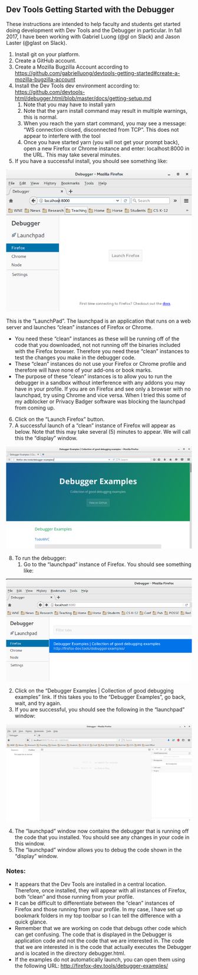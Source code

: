 ## Dev Tools Getting Started with the Debugger
These instructions are intended to help faculty and students get started doing development with Dev Tools and the Debugger in particular. In fall 2017, I have been working with Gabriel Luong (@gl on Slack) and Jason Laster (@glast on Slack). 
1. Install git on your platform. 
1. Create a GitHub account.
1. Create a Mozilla Bugzilla Account according to https://github.com/gabrielluong/devtools-getting-started#create-a-mozilla-bugzilla-account
1. Install the Dev Tools dev environment according to: https://github.com/devtools-html/debugger.html/blob/master/docs/getting-setup.md 
   1. Note that you may have to install yarn
   1. Note that the yarn install command may result in multiple warnings, this is normal. 
   1. When you reach the yarn start command, you may see a message: “WS connection closed, disconnected from TCP”. This does not appear to interfere with the tool
   1. Once you have started yarn (you will not get your prompt back), open a new Firefox or Chrome instance and enter: localhost:8000 in the URL. This may take several minutes. 
1. If you have a successful install, you should see something like:

![Launchpad](/images/launchpad.png)

This is the “LaunchPad”.  The launchpad is an application that runs on a web server and launches “clean” instances of Firefox or Chrome.  
* You need these “clean” instances as these will be running off of the code that you downloaded, not not running off the binaries included with the Firefox browser. Therefore you need these “clean” instances to test the changes you make in the debugger code. 
* These “clean” instances do not use your Firefox or Chrome profile and therefore will have none of your add-ons or book marks. 
* The purpose of these “clean” instances is to allow you to run the debugger in a sandbox without interference with any addons you may have in your profile. 
If you are on Firefox and see only a browser with no launchpad, try using Chrome and vice versa.  When I tried this some of my adblocker or Privacy Badger software was blocking the launchpad from coming up. 
6. Click on the “Launch Firefox” button.  
7. A successful launch of a “clean” instance of Firefox will appear as below. Note that this may take several (5) minutes to appear. We will call this the “display” window. 

![Display Window](/images/displaywindow.png)

8. To run the debugger:
   1. Go to the “launchpad” instance of Firefox. You should see something like: 

![Debugger Start](/images/debuggerstart.png)

  2. Click on the “Debugger Examples | Collection of good debugging examples” link. If this takes you to the “Debugger Examples”, go back, wait, and try again. 
  3. If you are successful, you should see the following in the “launchpad” window: 
  
![Display Window](/images/launchpadstart.png)

   4. The “launchpad” window now contains the debugger that is running off the code that you installed. You should see any changes in your code in this window. 
   5. The “launchpad” window allows you to debug the code shown in the “display” window.  
### Notes: 
* It appears that the Dev Tools are installed in a central location. Therefore, once installed, they will appear with all instances of Firefox, both “clean” and those running from your profile. 
* It can be difficult to differentiate between the “clean” instances of Firefox and those running from your profile. In my case, I have set up bookmark folders in my top toolbar so I can tell the difference with a quick glance. 
* Remember that we are working on code that debugs other code which can get confusing. The code that is displayed in the Debugger is application code and not the code that we are interested in. The code that we are interested in is the code that actually executes the Debugger and is located in the directory debugger.html.
* If the examples do not automatically launch, you can open them using the following URL: http://firefox-dev.tools/debugger-examples/
